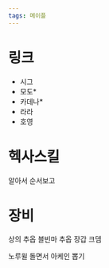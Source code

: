 ```yaml
---
tags: 메이플
---
```

# 링크
- 시그 
- 모도*
- 카데나*
- 라라
- 호영

# 헥사스킬
알아서 순서보고

# 장비
상의 추옵
블빈마 추옵
장갑 크뎀

노루윌 돌면서 아케인 뽑기